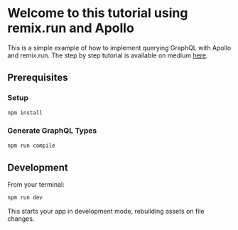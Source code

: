 # Welcome to this tutorial using remix.run and Apollo
This is a simple example of how to implement querying GraphQL with Apollo and remix.run.
The step by step tutorial is available on medium [here](https://carbonable.medium.com/).

## Prerequisites 


### Setup
```sh
npm install
```

### Generate GraphQL Types
```sh
npm run compile
```

## Development

From your terminal:

```sh
npm run dev
```

This starts your app in development mode, rebuilding assets on file changes.